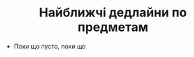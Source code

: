 # Найближчі дедлайни по предметам

* Поки що пусто, поки що

<style scoped>
h1 {
    text-align: center !important;
}
</style>